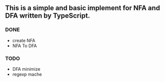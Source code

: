 ## This is a simple and basic implement for NFA and DFA written by TypeScript. 

### DONE

- create NFA
- NFA To DFA

### TODO
- DFA minimize
- regexp mache
